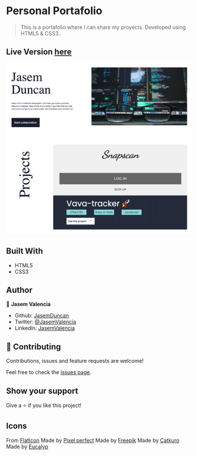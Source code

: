 # Personal Portafolio

> This is a portafolio where  I can share my proyects. Developed using HTML5 & CSS3..


## Live Version [here]()

![Timeline View](./assets/images/portafolio.png)



## Built With

- HTML5
- CSS3


## Author

👤 **Jasem Valencia**

- Github: [JasemDuncan](https://github.com/JasemDuncan)
- Twitter: [@JasemValencia](https://twitter.com/JasemValencia)
- Linkedin: [JasemValencia](https://www.linkedin.com/in/jasem-duncan-valencia/)



## 🤝 Contributing

Contributions, issues and feature requests are welcome!

Feel free to check the [issues page](issues/).

## Show your support

Give a ⭐️ if you like this project!

## Icons
From [FlatIcon](https://www.flaticon.com/)
Made by [Pixel perfect](https://www.flaticon.com/br/autores/pixel-perfect)
Made by [Freepik](https://www.flaticon.com/br/autores/freepik)
Made by [Catkuro](https://www.flaticon.com/br/autores/catkuro)
Made by [Eucalyp](https://www.flaticon.com/br/autores/eucalyp)